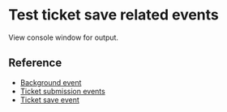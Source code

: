# Test ticket save related events

View console window for output.

## Reference
* [Background event](https://developer.zendesk.com/apps/docs/support-api/background#events)
* [Ticket submission events](https://developer.zendesk.com/apps/docs/support-api/ticket_sidebar#ticket-submission-events)
* [Ticket save event](https://developer.zendesk.com/apps/docs/support-api/ticket_sidebar#ticket-save-hook-events)
